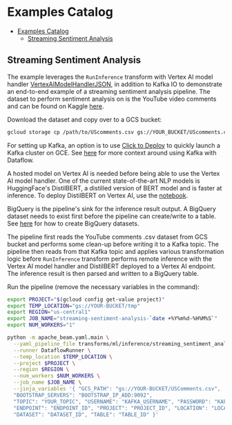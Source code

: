 <!--
    Licensed to the Apache Software Foundation (ASF) under one
    or more contributor license agreements.  See the NOTICE file
    distributed with this work for additional information
    regarding copyright ownership.  The ASF licenses this file
    to you under the Apache License, Version 2.0 (the
    "License"); you may not use this file except in compliance
    with the License.  You may obtain a copy of the License at

      http://www.apache.org/licenses/LICENSE-2.0

    Unless required by applicable law or agreed to in writing,
    software distributed under the License is distributed on an
    "AS IS" BASIS, WITHOUT WARRANTIES OR CONDITIONS OF ANY
    KIND, either express or implied.  See the License for the
    specific language governing permissions and limitations
    under the License.
-->

# Examples Catalog

<!-- TOC -->

* [Examples Catalog](#examples-catalog)
    * [Streaming Sentiment Analysis](#streaming-sentiment-analysis)

<!-- TOC -->

## Streaming Sentiment Analysis

The example leverages the `RunInference` transform with Vertex AI 
model handler [VertexAIModelHandlerJSON](
https://beam.apache.org/releases/pydoc/current/apache_beam.yaml.yaml_ml#apache_beam.yaml.yaml_ml.VertexAIModelHandlerJSONProvider),
in addition to Kafka IO to demonstrate an end-to-end example of a 
streaming sentiment analysis pipeline. The dataset to perform 
sentiment analysis on is the YouTube video comments and can be found 
on Kaggle [here](
https://www.kaggle.com/datasets/datasnaek/youtube?select=UScomments.csv).

Download the dataset and copy over to a GCS bucket:
```sh
gcloud storage cp /path/to/UScomments.csv gs://YOUR_BUCKET/UScomments.csv
```

For setting up Kafka, an option is to use [Click to Deploy](
https://console.cloud.google.com/marketplace/details/click-to-deploy-images/kafka?)
to quickly launch a Kafka cluster on GCE. See [here](
../../../README.md#kafka) for more context around using Kafka 
with Dataflow.

A hosted model on Vertex AI is needed before being able to use
the Vertex AI model handler. One of the current state-of-the-art
NLP models is HuggingFace's DistilBERT, a distilled version of
BERT model and is faster at inference. To deploy DistilBERT on
Vertex AI, use the [notebook](
https://github.com/GoogleCloudPlatform/vertex-ai-samples/blob/main/notebooks/community/model_garden/model_garden_huggingface_pytorch_inference_deployment.ipynb).

BigQuery is the pipeline's sink for the inference result output.
A BigQuery dataset needs to exist first before the pipeline can
create/write to a table. See [here](
https://cloud.google.com/bigquery/docs/datasets) for how to create
BigQuery datasets.

The pipeline first reads the YouTube comments .csv dataset from
GCS bucket and performs some clean-up before writing it to a Kafka 
topic. The pipeline then reads from that Kafka topic and applies
various transformation logic before `RunInference` transform performs
remote inference with the Vertex AI model handler and DistilBERT
deployed to a Vertex AI endpoint. The inference result is then
parsed and written to a BigQuery table. 

Run the pipeline (remove the necessary variables in the command):

```sh
export PROJECT="$(gcloud config get-value project)"
export TEMP_LOCATION="gs://YOUR-BUCKET/tmp"
export REGION="us-central1"
export JOB_NAME="streaming-sentiment-analysis-`date +%Y%m%d-%H%M%S`"
export NUM_WORKERS="1"

python -m apache_beam.yaml.main \
  --yaml_pipeline_file transforms/ml/inference/streaming_sentiment_analysis.yaml \
  --runner DataflowRunner \
  --temp_location $TEMP_LOCATION \
  --project $PROJECT \
  --region $REGION \
  --num_workers $NUM_WORKERS \
  --job_name $JOB_NAME \
  --jinja_variables '{ "GCS_PATH": "gs://YOUR-BUCKET/USComments.csv",
  "BOOTSTRAP_SERVERS": "BOOTSTRAP_IP_ADD:9092", 
  "TOPIC": "YOUR_TOPIC", "USERNAME": "KAFKA_USERNAME", "PASSWORD": "KAFKA_PASSWORD", 
  "ENDPOINT": "ENDPOINT_ID", "PROJECT": "PROJECT_ID", "LOCATION": "LOCATION",
  "DATASET": "DATASET_ID", "TABLE": "TABLE_ID" }'
```



